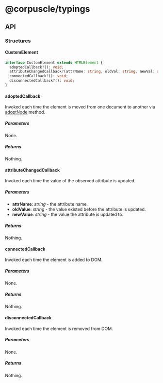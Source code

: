 # @corpuscle/typings

## API

### Structures

#### CustomElement

```typescript
interface CustomElement extends HTMLElement {
  adoptedCallback?(): void;
  attributeChangedCallback?(attrName: string, oldVal: string, newVal: string): void;
  connectedCallback?(): void;
  disconnectedCallback?(): void;
}
```

#### adoptedCallback

Invoked each time the element is moved from one document to another via
[adoptNode](https://developer.mozilla.org/en-US/docs/Web/API/Document/adoptNode)
method.

##### Parameters

None.

##### Returns

Nothing.

#### attributeChangedCallback

Invoked each time the value of the observed attribute is updated.

##### Parameters

- **attrName**: _string_ - the attribute name.
- **oldValue**: _string_ - the value existed before the attribute is updated.
- **newValue**: _string_ - the value the attribute is updated to.

##### Returns

Nothing.

#### connectedCallback

Invoked each time the element is added to DOM.

##### Parameters

None.

##### Returns

Nothing.

#### disconnectedCallback

Invoked each time the element is removed from DOM.

##### Parameters

None.

##### Returns

Nothing.
